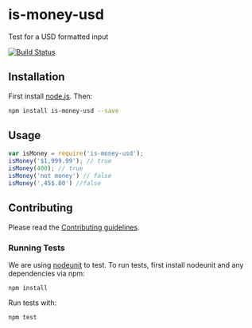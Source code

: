 # is-money-usd

Test for a USD formatted input

[![Build Status](https://travis-ci.org/cfpb/is-money-usd.svg)](http://travis-ci.org/cfpb/is-money-usd)

## Installation

First install [node.js](http://nodejs.org/). Then:

```sh
npm install is-money-usd --save
```

## Usage

```javascript
var isMoney = require('is-money-usd');
isMoney('$1,999.99'); // true
isMoney(400); // true
isMoney('not money') // false
isMoney(',45$.00') //false
```

## Contributing

Please read the [Contributing guidelines](CONTRIBUTING.md).

### Running Tests

We are using [nodeunit](https://github.com/caolan/nodeunit) to test. To run tests, first install nodeunit and any dependencies via npm:

```
npm install
```

Run tests with:

```
npm test
```